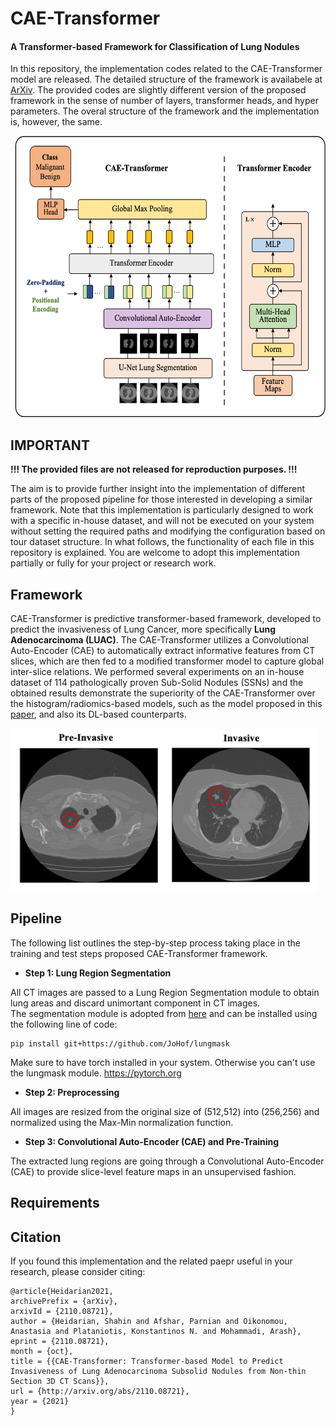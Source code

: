 # CAE-Transformer
<h4> A Transformer-based Framework for Classification of Lung Nodules </h4>

In this repository, the implementation codes related to the CAE-Transformer model are released.
The detailed structure of the framework is availabele at <a href="https://arxiv.org/abs/2110.08721">ArXiv</a>.
The provided codes are slightly different version of the proposed framework in the sense of number of layers, transformer heads, and hyper parameters. The overal structure of the framework and the implementation is, however, the same.


<img src="https://github.com/ShahinSHH/CAE-Transformer/blob/main/Figs/cae-transformer.png" width="630" height="450"/>

## IMPORTANT
<b>!!! The provided files are not released for reproduction purposes. !!!</b>

The aim is to provide further insight into  the implementation of different parts of the proposed pipeline
for those interested in developing a similar framework.
Note that this implementation is particularly designed to work with a specific in-house dataset, and will not be executed on your system without setting the
required paths and modifying the configuration based on tour dataset structure. In what follows, the functionality of each file in this repository is explained.
You are welcome to adopt this implementation partially or fully for your project or research work.


## Framework
CAE-Transformer is predictive transformer-based framework, developed to predict the invasiveness of Lung Cancer, more specifically <b>Lung Adenocarcinoma (LUAC)</b>.
The CAE-Transformer utilizes a Convolutional Auto-Encoder (CAE) to automatically extract informative features from CT
slices, which are then fed to a modified transformer model to capture global inter-slice relations.
We performed several experiments on an in-house dataset of 114 pathologically proven Sub-Solid Nodules (SSNs) and the obtained results
demonstrate the superiority of the CAE-Transformer over the histogram/radiomics-based models, such as the model proposed in this <a href="https://www.nature.com/articles/s41598-019-42340-5">paper</a>, and also
its DL-based counterparts.

<img src="https://github.com/ShahinSHH/CAE-Transformer/blob/main/Figs/sample-ct.png" width="490" height="260"/>

## Pipeline
The following list outlines the step-by-step process taking place in the training and test steps proposed CAE-Transformer framework.

* <b>Step 1: Lung Region Segmentation</b>

All CT images are passed to a Lung Region Segmentation module to obtain lung areas and discard unimortant component in CT images.
<br>
The segmentation module is adopted from <a href="https://github.com/JoHof/lungmask">here</a> and can be installed using the following line of code:

```
pip install git+https://github.com/JoHof/lungmask
```

Make sure to have torch installed in your system. Otherwise you can't use the lungmask module.
<a href = "https://pytorch.org">https://pytorch.org</a>


* <b>Step 2: Preprocessing</b>

All images are resized from the original size of (512,512) into (256,256) and normalized using the Max-Min normalization function.

* <b>Step 3: Convolutional Auto-Encoder (CAE) and Pre-Training</b>

The extracted lung regions are going through a Convolutional Auto-Encoder (CAE) to provide slice-level feature maps in an unsupervised fashion.






## Requirements

## Citation
If you found this implementation and the related paepr useful in your research, please consider citing:

```
@article{Heidarian2021,
archivePrefix = {arXiv},
arxivId = {2110.08721},
author = {Heidarian, Shahin and Afshar, Parnian and Oikonomou, Anastasia and Plataniotis, Konstantinos N. and Mohammadi, Arash},
eprint = {2110.08721},
month = {oct},
title = {{CAE-Transformer: Transformer-based Model to Predict Invasiveness of Lung Adenocarcinoma Subsolid Nodules from Non-thin Section 3D CT Scans}},
url = {http://arxiv.org/abs/2110.08721},
year = {2021}
}

```
